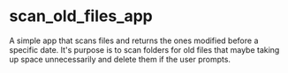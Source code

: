 # scan_old_files_app
A simple app that scans files and returns the ones modified before a specific date. It's purpose is to scan folders for old files that maybe taking up space unnecessarily and delete them if the user prompts.
